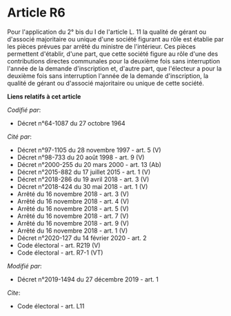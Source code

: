 # Article R6

Pour l'application du 2° bis du I de l'article L. 11 la qualité de gérant ou d'associé majoritaire ou unique d'une société
figurant au rôle est établie par les pièces prévues par arrêté du ministre de l'intérieur. Ces pièces permettent d'établir,
d'une part, que cette société figure au rôle d'une des contributions directes communales pour la deuxième fois sans
interruption l'année de la demande d'inscription et, d'autre part, que l'électeur a pour la deuxième fois sans interruption
l'année de la demande d'inscription, la qualité de gérant ou d'associé majoritaire ou unique de cette société.

**Liens relatifs à cet article**

_Codifié par_:

  - Décret n°64-1087 du 27 octobre 1964

_Cité par_:

  - Décret n°97-1105 du 28 novembre 1997 - art. 5 (V)
  - Décret n°98-733 du 20 août 1998 - art. 9 (V)
  - Décret n°2000-255 du 20 mars 2000 - art. 13 (Ab)
  - Décret n°2015-882 du 17 juillet 2015 - art. 1 (V)
  - Décret n°2018-286 du 19 avril 2018 - art. 3 (V)
  - Décret n°2018-424 du 30 mai 2018 - art. 1 (V)
  - Arrêté du 16 novembre 2018 - art. 3 (V)
  - Arrêté du 16 novembre 2018 - art. 4 (V)
  - Arrêté du 16 novembre 2018 - art. 5 (V)
  - Arrêté du 16 novembre 2018 - art. 7 (V)
  - Arrêté du 16 novembre 2018 - art. 9 (V)
  - Arrêté du 16 novembre 2018 - art. 1 (V)
  - Décret n°2020-127 du 14 février 2020 - art. 2
  - Code électoral - art. R219 (V)
  - Code électoral - art. R7-1 (VT)

_Modifié par_:

  - Décret n°2019-1494 du 27 décembre 2019 - art. 1

_Cite_:

  - Code électoral - art. L11

